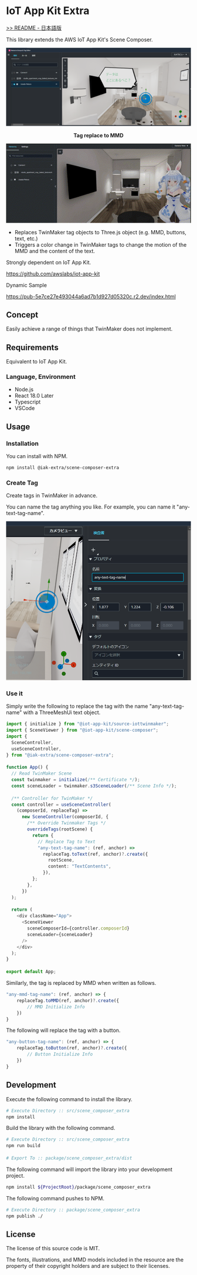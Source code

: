 # IoT App Kit Extra

<a href="./README.jp.md">>> README - 日本語版</a>

This library extends the AWS IoT App Kit's Scene Composer.

![](./images/tag-image.png)

<div style="text-align:center; font-weight:bold">Tag replace to MMD</div>

![](./images/mmd-image.gif)

- Replaces TwinMaker tag objects to Three.js object (e.g. MMD, buttons, text, etc.)
- Triggers a color change in TwinMaker tags to change the motion of the MMD and the content of the text.

Strongly dependent on IoT App Kit.

https://github.com/awslabs/iot-app-kit

Dynamic Sample

https://pub-5e7ce27e493044a6ad7b1d927d05320c.r2.dev/index.html

## Concept

Easily achieve a range of things that TwinMaker does not implement.

## Requirements

Equivalent to IoT App Kit.

### Language, Environment

- Node.js
- React 18.0 Later
- Typescript
- VSCode

## Usage

### Installation

You can install with NPM.

```bash
npm install @iak-extra/scene-composer-extra
```

### Create Tag

Create tags in TwinMaker in advance.

You can name the tag anything you like. For example, you can name it "any-text-tag-name".

![](./images/named-tag.png)

### Use it

Simply write the following to replace the tag with the name "any-text-tag-name" with a ThreeMeshUi text object.

```typescript
import { initialize } from "@iot-app-kit/source-iottwinmaker";
import { SceneViewer } from "@iot-app-kit/scene-composer";
import {
  SceneController,
  useSceneController,
} from "@iak-extra/scene-composer-extra";

function App() {
  // Read TwinMaker Scene
  const twinmaker = initialize(/** Certificate */);
  const sceneLoader = twinmaker.s3SceneLoader(/** Scene Info */);

  /** Controller for TwinMaker */
  const controller = useSceneController(
    (composerId, replaceTag) =>
      new SceneController(composerId, {
        /** Override Twinmaker Tags */
        overrideTags(rootScene) {
          return {
            // Replace Tag to Text
            "any-text-tag-name": (ref, anchor) =>
              replaceTag.toText(ref, anchor)?.create({
                rootScene,
                content: "TextContents",
              }),
          };
        },
      })
  );

  return (
    <div className="App">
      <SceneViewer
        sceneComposerId={controller.composerId}
        sceneLoader={sceneLoader}
      />
    </div>
  );
}

export default App;
```

Similarly, the tag is replaced by MMD when written as follows.

```typescript
"any-mmd-tag-name": (ref, anchor) => {
    replaceTag.toMMD(ref, anchor)?.create({
        // MMD Initialize Info
    })
}
```

The following will replace the tag with a button.

```typescript
"any-button-tag-name": (ref, anchor) => {
    replaceTag.toButton(ref, anchor)?.create({
        // Button Initialize Info
    })
}
```

## Development

Execute the following command to install the library.

```bash
# Execute Directory :: src/scene_composer_extra
npm install
```

Build the library with the following command.

```bash
# Execute Directory :: src/scene_composer_extra
npm run build

# Export To :: package/scene_composer_extra/dist
```

The following command will import the library into your development project.

```bash
npm install ${ProjectRoot}/package/scene_composer_extra
```

The following command pushes to NPM.

```bash
# Execute Directory :: package/scene_composer_extra
npm publish ./
```

## License

The license of this source code is MIT.

The fonts, illustrations, and MMD models included in the resource are the property of their copyright holders and are subject to their licenses.
